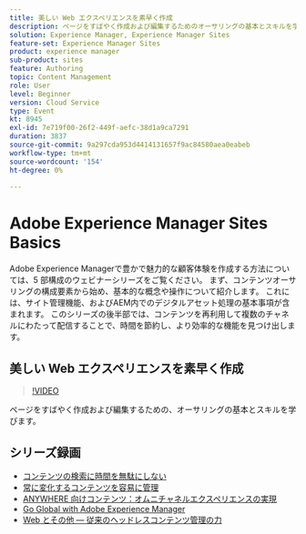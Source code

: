 ```yaml
---
title: 美しい Web エクスペリエンスを素早く作成
description: ページをすばやく作成および編集するためのオーサリングの基本とスキルを学ぶ
solution: Experience Manager, Experience Manager Sites
feature-set: Experience Manager Sites
product: experience manager
sub-product: sites
feature: Authoring
topic: Content Management
role: User
level: Beginner
version: Cloud Service
type: Event
kt: 8945
exl-id: 7e719f00-26f2-449f-aefc-38d1a9ca7291
duration: 3837
source-git-commit: 9a297cda953d4414131657f9ac84580aea0eabeb
workflow-type: tm+mt
source-wordcount: '154'
ht-degree: 0%

---
```


# Adobe Experience Manager Sites Basics

Adobe Experience Managerで豊かで魅力的な顧客体験を作成する方法については、5 部構成のウェビナーシリーズをご覧ください。 まず、コンテンツオーサリングの構成要素から始め、基本的な概念や操作について紹介します。 これには、サイト管理機能、およびAEM内でのデジタルアセット処理の基本事項が含まれます。 このシリーズの後半部では、コンテンツを再利用して複数のチャネルにわたって配信することで、時間を節約し、より効率的な機能を見つけ出します。

## 美しい Web エクスペリエンスを素早く作成

>[!VIDEO](https://video.tv.adobe.com/v/337014/?quality=12&learn=on&hidetitle=true)

ページをすばやく作成および編集するための、オーサリングの基本とスキルを学びます。

## シリーズ録画

* [コンテンツの検索に時間を無駄にしない](media-library-administration.md)
* [常に変化するコンテンツを容易に管理](collaboration-tools.md)
* [ANYWHERE 向けコンテンツ：オムニチャネルエクスペリエンスの実現](omnichannel-experiences.md)
* [Go Global with Adobe Experience Manager](multi-site-management-web-translation.md)
* [Web とその他 — 従来のヘッドレスコンテンツ管理の力](traditional-headless-content-management.md)

